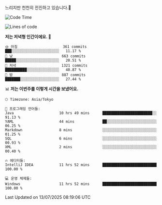 느리지만 천천히 전진하고 있습니다.🐢

<!--START_SECTION:waka-->
![Code Time](http://img.shields.io/badge/Code%20Time-1%2C642%20hrs%2054%20mins-blue)

![Lines of code](https://img.shields.io/badge/%EC%A0%80%EB%8A%94%20%EC%97%AC%ED%83%9C%EA%B9%8C%EC%A7%80%20-924.3%20thousand%20%EC%A4%84%EC%9D%98%20%EC%BD%94%EB%93%9C%EB%A5%BC%20%EC%9E%91%EC%84%B1%ED%96%88%EC%96%B4%EC%9A%94.-blue)

**저는 저녁형 인간이에요. 🦉** 

```text
🌞 아침                     361 commits         ███░░░░░░░░░░░░░░░░░░░░░░   11.17 % 
🌆 낮　                     663 commits         █████░░░░░░░░░░░░░░░░░░░░   20.51 % 
🌃 저녁                     1321 commits        ██████████░░░░░░░░░░░░░░░   40.87 % 
🌙 밤　                     887 commits         ███████░░░░░░░░░░░░░░░░░░   27.44 % 
```


📊 **저는 이번주를 이렇게 시간을 보냈어요.** 

```text
🕑︎ Timezone: Asia/Tokyo

💬 프로그래밍 언어들: 
Java                     10 hrs 49 mins      ███████████████████████░░   91.13 % 
YAML                     44 mins             ██░░░░░░░░░░░░░░░░░░░░░░░   06.25 % 
Markdown                 8 mins              ░░░░░░░░░░░░░░░░░░░░░░░░░   01.25 % 
SQL                      6 mins              ░░░░░░░░░░░░░░░░░░░░░░░░░   00.93 % 
XML                      2 mins              ░░░░░░░░░░░░░░░░░░░░░░░░░   00.40 % 

🔥 에디터들: 
IntelliJ IDEA            11 hrs 52 mins      █████████████████████████   100.00 % 

💻 운영 체제들: 
Windows                  11 hrs 52 mins      █████████████████████████   100.00 % 
```


 Last Updated on 13/07/2025 08:19:06 UTC
<!--END_SECTION:waka-->
